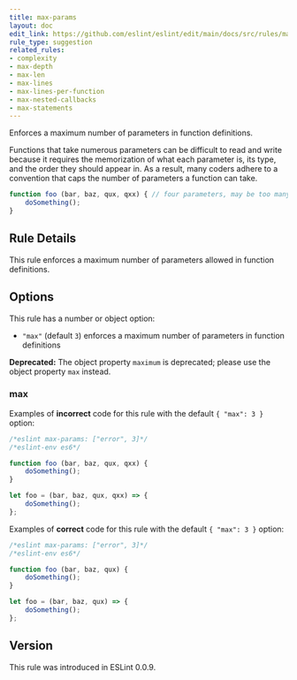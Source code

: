 ```yaml
---
title: max-params
layout: doc
edit_link: https://github.com/eslint/eslint/edit/main/docs/src/rules/max-params.md
rule_type: suggestion
related_rules:
- complexity
- max-depth
- max-len
- max-lines
- max-lines-per-function
- max-nested-callbacks
- max-statements
---
```


Enforces a maximum number of parameters in function definitions.

Functions that take numerous parameters can be difficult to read and write because it requires the memorization of what each parameter is, its type, and the order they should appear in. As a result, many coders adhere to a convention that caps the number of parameters a function can take.

```js
function foo (bar, baz, qux, qxx) { // four parameters, may be too many
    doSomething();
}
```

## Rule Details

This rule enforces a maximum number of parameters allowed in function definitions.

## Options

This rule has a number or object option:

* `"max"` (default `3`) enforces a maximum number of parameters in function definitions

**Deprecated:** The object property `maximum` is deprecated; please use the object property `max` instead.

### max

Examples of **incorrect** code for this rule with the default `{ "max": 3 }` option:

```js
/*eslint max-params: ["error", 3]*/
/*eslint-env es6*/

function foo (bar, baz, qux, qxx) {
    doSomething();
}

let foo = (bar, baz, qux, qxx) => {
    doSomething();
};
```

Examples of **correct** code for this rule with the default `{ "max": 3 }` option:

```js
/*eslint max-params: ["error", 3]*/
/*eslint-env es6*/

function foo (bar, baz, qux) {
    doSomething();
}

let foo = (bar, baz, qux) => {
    doSomething();
};
```

## Version

This rule was introduced in ESLint 0.0.9.
